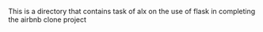 This is a directory that contains task of alx on the use of flask in completing the airbnb clone project